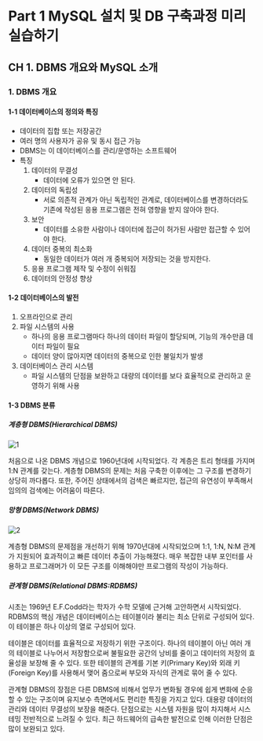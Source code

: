 # Part 1 MySQL 설치 및 DB 구축과정 미리 실습하기

## CH 1. DBMS 개요와 MySQL 소개

### 1. DBMS 개요

#### 1-1 데이터베이스의 정의와 특징

- 데이터의 집합 또는 저장공간
- 여러 명의 사용자가 공유 및 동시 접근 가능
- DBMS는 이 데이터베이스를 관리/운영하는 소프트웨어
- 특징
  1. 데이터의 무결성
     - 데이터에 오류가 있으면 안 된다.
  2. 데이터의 독립성
     - 서로 의존적 관계가 아닌 독립적인 관계로, 데이터베이스를 변경하더라도 기존에 작성된 응용 프로그램은 전혀 영향을 받지 않아야 한다.
  3. 보안
     - 데이터를 소유한 사람이나 데이터에 접근이 허가된 사람만 접근할 수 있어야 한다.
  4. 데이터 중복의 최소화
     - 동일한 데이터가 여러 개 중복되어 저장되는 것을 방지한다.
  5. 응용 프로그램 제작 및 수정이 쉬워짐
  6. 데이터의 안정성 향상

#### 1-2 데이터베이스의 발전

1. 오프라인으로 관리
2. 파일 시스템의 사용
   - 하나의 응용 프로그램마다 하나의 데이터 파일이 할당되며, 기능의 개수만큼 데이터 파일이 필요
   - 데이터 양이 많아지면 데이터의 중복으로 인한 불일치가 발생
3. 데이터베이스 관리 시스템
   - 파일 시스템의 단점을 보완하고 대량의 데이터를 보다 효율적으로 관리하고 운영하기 위해 사용

#### 1-3 DBMS 분류

##### 계층형 DBMS(Hierarchical DBMS)

![1](https://user-images.githubusercontent.com/38815618/95362763-81aebc00-0909-11eb-98f5-690c7a5fde20.PNG)

<p>
    처음으로 나온 DBMS 개념으로 1960년대에 시작되었다. 각 계층은 트리 형태를 가지며 1:N 관계를 갖는다. 계층형 DBMS의 문제는 처음 구축한 이후에는 그 구조를 변경하기 상당히 까다롭다. 또한, 주어진 상태에서의 검색은 빠르지만, 접근의 유연성이 부족해서 임의의 검색에는 어려움이 따른다.
</p>

##### 망형 DBMS(Network DBMS)

![2](https://user-images.githubusercontent.com/38815618/95362762-807d8f00-0909-11eb-9ee9-a8438bc65f19.PNG)

<p>
    계층형 DBMS의 문제점을 개선하기 위해 1970년대에 시작되었으며 1:1, 1:N, N:M 관계가 지원되어 효과적이고 빠른 데이터 추출이 가능해졌다. 매우 복잡한 내부 포인터를 사용하고 프로그래머가 이 모든 구조를 이해해야만 프로그램의 작성이 가능하다.
</p>

##### 관계형 DBMS(Relational DBMS:RDBMS)

<p>
    시초는 1969년 E.F.Codd라는 학자가 수학 모델에 근거해 고안하면서 시작되었다. RDBMS의 핵심 개념은 데이터베이스는 테이블이라 불리는 최소 단위로 구성되어 있다. 이 테이블은 하나 이상의 열로 구성되어 있다.
</p>

<p>
    테이블은 데이터를 효율적으로 저장하기 위한 구조이다. 하나의 테이블이 아닌 여러 개의 테이블로 나누어서 저장함으로써 불필요한 공간의 낭비를 줄이고 데이터의 저장의 효율성을 보장해 줄 수 있다. 또한 테이블의 관계를 기본 키(Primary Key)와 외래 키(Foreign Key)를 사용해서 맺어 줌으로써 부모와 자식의 관계로 묶어 줄 수 있다.
</p>

<p>
    관계형 DBMS의 장점은 다른 DBMS에 비해서 업무가 변화될 경우에 쉽게 변화에 순응할 수 있는 구조이며 유지보수 측면에서도 편리한 특징을 가지고 있다. 대용량 데이터의 관리와 데이터 무결성의 보장을 해준다. 단점으로는 시스템 자원을 많이 차지해서 시스테밍 전반적으로 느려질 수 있다. 최근 하드웨어의 급속한 발전으로 인해 이러한 단점은 많이 보완되고 있다.
</p>
